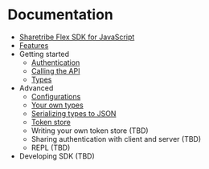 # Documentation

* [Sharetribe Flex SDK for JavaScript](../README.md)
* [Features](./features.md)
* Getting started
  * [Authentication](./authentication.md)
  * [Calling the API](./calling-the-api.md)
  * [Types](./types.md)
* Advanced
  * [Configurations](./configurations.md)
  * [Your own types](./your-own-types.md)
  * [Serializing types to JSON](./serializing-types-to-json.md)
  * [Token store](./token-store.md)
  * Writing your own token store (TBD)
  * Sharing authentication with client and server (TBD)
  * REPL (TBD)
* Developing SDK (TBD)
